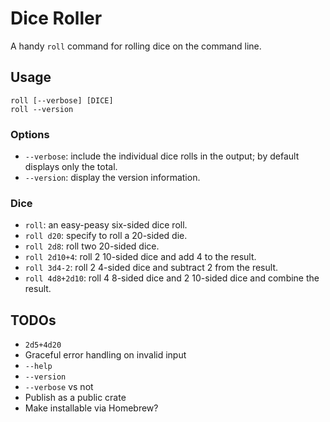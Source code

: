 Dice Roller
===========

A handy `roll` command for rolling dice on the command line.

Usage
-----

```
roll [--verbose] [DICE]
roll --version
```

### Options

* `--verbose`: include the individual dice rolls in the output; by default displays only the total.
* `--version`: display the version information.

### Dice

* `roll`: an easy-peasy six-sided dice roll.
* `roll d20`: specify to roll a 20-sided die.
* `roll 2d8`: roll two 20-sided dice.
* `roll 2d10+4`: roll 2 10-sided dice and add 4 to the result.
* `roll 3d4-2`: roll 2 4-sided dice and subtract 2 from the result.
* `roll 4d8+2d10`: roll 4 8-sided dice and 2 10-sided dice and combine the result.

TODOs
-----

* `2d5+4d20`
* Graceful error handling on invalid input
* `--help`
* `--version`
* `--verbose` vs not
* Publish as a public crate
* Make installable via Homebrew?
